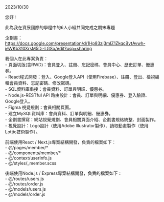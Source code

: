 2023/10/30

您好！

此為我在資展國際的學程中的6人小組共同完成之期末專題

企劃書：https://docs.google.com/presentation/d/1Hp83zj3mIZ1ZkqcBvtAvwh-ieWKb310XrsM5Di-LGSo/edit?usp=sharing

我個人在此專案負責：  
    - 頁面切版(含RWD)：會員登入、註冊、忘記密碼、會員中心、歷史訂單、優惠券。  
    - React程式開發：登入、Google登入API（使用Firebase）、註冊、登出、檢視編輯會員資料、忘記密碼、修改密碼。  
    - SQL資料庫串接：會員資料、訂單與明細、優惠券。  
    - Node.js-RESTful API 路由設計：會員、訂單與明細、優惠券、登入驗證、Google登入。  
    - Figma 視覺規劃：會員相關頁面。  
    - 建立MySQL資料庫：會員資料、訂單與明細、優惠券。  
    - 企劃書撰寫：網站視覺規劃、會員相關頁面介紹、企劃書規格統整、封面製作。  
    - 視覺設計：Logo設計（使用Adobe Illustrator製作）、讀取動畫製作（使用Lottie技術製作）。  

前端使用React / Next.js專案結構開發，負責的檔案如下：  
        - @/pages/member/*  
        - @/components/member/*  
        - @/context/userInfo.js  
        - @/styles/_member.scss  


後端使用Node.js / Express專案結構開發，負責的檔案如下：  
         - @/routes/users.js  
         - @/routes/order.js  
         - @/models/users.js  
         - @/models/order.js  




